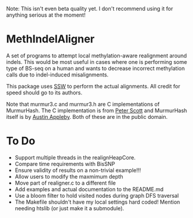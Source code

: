 Note: This isn't even beta quality yet. I don't recommend using it for anything serious at the moment!

MethIndelAligner
================
A set of programs to attempt local methylation-aware realignment around indels. This would be most useful in cases where one is performing some type of BS-seq on a human and wants to decrease incorrect methylation calls due to indel-induced misalignments.

This package uses [SSW](http://www.plosone.org/article/info%3Adoi%2F10.1371%2Fjournal.pone.0082138) to perform the actual alignments. All credit for speed should go to its authors.

Note that murmur3.c and murmur3.h are C implementations of MurmurHash. The C implementation is from [Peter Scott](https://github.com/PeterScott/murmur3) and MurmurHash itself is by [Austin Appleby](https://code.google.com/p/smhasher/wiki/MurmurHash3). Both of these are in the public domain.

To Do
=====
 * Support multiple threads in the realignHeapCore.
 * Compare time requirements with BisSNP
 * Ensure validity of results on a non-trivial example!!!
 * Allow users to modify the maxmimum depth
 * Move part of realigner.c to a different file
 * Add examples and actual documentation to the README.md
 * Use a bloom filter to hold visited nodes during graph DFS traversal
 * The Makefile shouldn't have my local settings hard coded! Mention needing htslib (or just make it a submodule).

